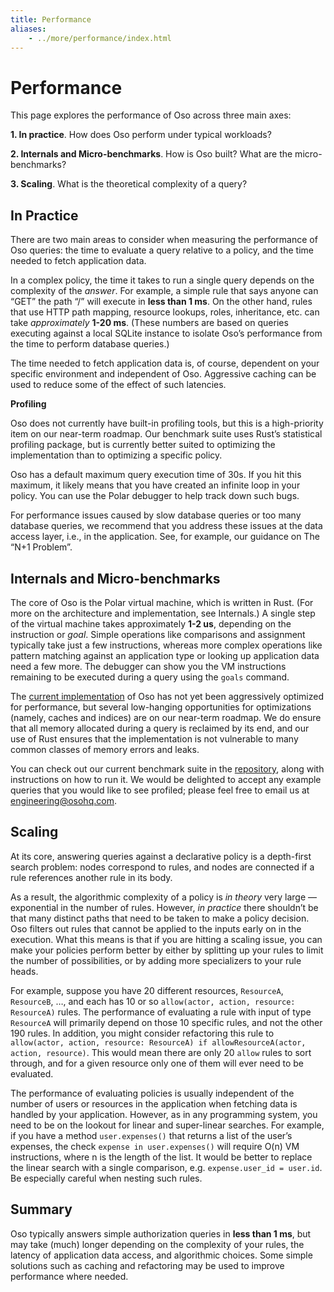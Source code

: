 ```yaml
---
title: Performance
aliases: 
    - ../more/performance/index.html
---
```


# Performance

This page explores the performance of Oso across three main axes:

**1. In practice**. How does Oso perform under typical workloads?

**2. Internals and Micro-benchmarks**. How is Oso built? What are the micro-benchmarks?

**3. Scaling**. What is the theoretical complexity of a query?

## In Practice

There are two main areas to consider when measuring the performance
of Oso queries: the time to evaluate a query relative to a policy,
and the time needed to fetch application data.

In a complex policy, the time it takes to run a single query depends on the
complexity of the *answer*. For example, a simple rule that says anyone can
“GET” the path “/” will execute in **less than 1 ms**. On the other hand,
rules that use HTTP path mapping, resource lookups, roles, inheritance, etc.
can take *approximately* **1-20 ms**. (These numbers are based on queries
executing against a local SQLite instance to isolate Oso’s performance from
the time to perform database queries.)

The time needed to fetch application data is, of course, dependent on your
specific environment and independent of Oso. Aggressive caching can be used
to reduce some of the effect of such latencies.

**Profiling**

Oso does not currently have built-in profiling tools, but this is a
high-priority item on our near-term roadmap. Our benchmark suite uses
Rust’s statistical profiling package, but is currently better suited to
optimizing the implementation than to optimizing a specific policy.

Oso has a default maximum query execution time of 30s. If you hit this maximum,
it likely means that you have created an infinite loop in your policy. You
can use the Polar debugger to help track
down such bugs.

For performance issues caused by slow database queries or too many database
queries, we recommend that you address these issues at the data access layer,
i.e., in the application. See, for example, our guidance on The “N+1 Problem”.

## Internals and Micro-benchmarks

The core of Oso is the Polar virtual machine, which is written in Rust.
(For more on the architecture and implementation, see Internals.)
A single step of the virtual machine takes approximately **1-2 us**, depending
on the instruction or *goal*. Simple operations like comparisons and assignment
typically take just a few instructions, whereas more complex operations like
pattern matching against an application type or looking up application data
need a few more. The debugger can show you the VM instructions remaining to
be executed during a query using the `goals` command.

The [current implementation](https://github.com/osohq/oso)  of Oso has
not yet been aggressively optimized for performance, but several low-hanging
opportunities for optimizations (namely, caches and indices) are on our
near-term roadmap. We do ensure that all memory allocated during a query
is reclaimed by its end, and our use of Rust ensures that the implementation
is not vulnerable to many common classes of memory errors and leaks.

You can check out our current benchmark suite in the
[repository](https://github.com/osohq/oso/tree/main/polar-core/benches),
along with instructions on how to run it. We would be delighted to accept
any example queries that you would like to see profiled; please feel free
to email us at <a href="mailto:engineering@osohq.com">engineering@osohq.com</a>.

## Scaling

At its core, answering queries against a declarative policy is a depth-first
search problem: nodes correspond to rules, and nodes are connected if a
rule references another rule in its body.

As a result, the algorithmic complexity of a policy is *in theory* very large —
exponential in the number of rules. However, *in practice* there shouldn’t be
that many distinct paths that need to be taken to make a policy decision. Oso
filters out rules that cannot be applied to the inputs early on in the
execution. What this means is that if you are hitting a scaling issue, you can
make your policies perform better by either by splitting up your rules to limit
the number of possibilities, or by adding more specializers to your rule heads.

For example, suppose you have 20 different resources, `ResourceA`, `ResourceB`,
…, and each has 10 or so `allow(actor, action, resource: ResourceA)` rules.
The performance of evaluating a rule with input of type `ResourceA` will primarily
depend on those 10 specific rules, and not the other 190 rules. In addition,
you might consider refactoring this rule to `allow(actor, action, resource:
ResourceA) if allowResourceA(actor, action, resource)`. This would mean there
are only 20 `allow` rules to sort through, and for a given resource only one
of them will ever need to be evaluated.

The performance of evaluating policies is usually independent of the number
of users or resources in the application when fetching data is handled by your
application. However, as in any programming system, you need to be on the
lookout for linear and super-linear searches. For example, if you have a method
`user.expenses()` that returns a list of the user’s expenses, the check
`expense in user.expenses()` will require O(n) VM instructions, where n
is the length of the list. It would be better to replace the linear search
with a single comparison, e.g. `expense.user_id = user.id`. Be especially
careful when nesting such rules.

## Summary

Oso typically answers simple authorization queries in **less than 1 ms**,
but may take (much) longer depending on the complexity of your rules, the
latency of application data access, and algorithmic choices. Some simple
solutions such as caching and refactoring may be used to improve performance
where needed.
